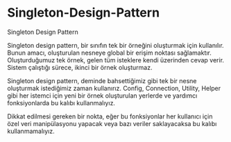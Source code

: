# Singleton-Design-Pattern
Singleton Design Pattern


Singleton design pattern, bir sınıfın tek bir örneğini oluşturmak için kullanılır. Bunun amacı, oluşturulan nesneye global bir erişim noktası sağlamaktır. Oluşturduğumuz tek örnek, gelen tüm isteklere kendi üzerinden cevap verir. Sistem çalıştığı sürece, ikinci bir örnek oluşturmaz.

Singleton design pattern, deminde bahsettiğimiz gibi tek bir nesne oluşturmak istediğimiz zaman kullanırız. Config, Connection, Utility, Helper gibi her istemci için yeni bir örnek oluşturulan yerlerde ve yardımcı fonksiyonlarda bu kalıbı kullanmalıyız.

Dikkat edilmesi gereken bir nokta, eğer bu fonksiyonlar her kullanıcı için özel veri manipülasyonu yapacak veya bazı veriler saklayacaksa bu kalıbı kullanmamalıyız.

